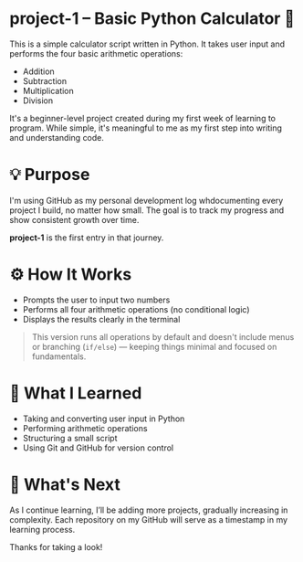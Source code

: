 # project-1 – Basic Python Calculator 🧮

This is a simple calculator script written in Python. It takes user input and performs the four basic arithmetic operations:

- Addition
- Subtraction
- Multiplication
- Division

It's a beginner-level project created during my first week of learning to program. While simple, it's meaningful to me as my first step into writing and understanding code.

# 💡 Purpose

I'm using GitHub as my personal development log whdocumenting every project I build, no matter how small. The goal is to track my progress and show consistent growth over time.

**project-1** is the first entry in that journey.


# ⚙️ How It Works

- Prompts the user to input two numbers
- Performs all four arithmetic operations (no conditional logic)
- Displays the results clearly in the terminal

> This version runs all operations by default and doesn't include menus or branching (`if/else`) — keeping things minimal and focused on fundamentals.

# 📘 What I Learned

- Taking and converting user input in Python
- Performing arithmetic operations
- Structuring a small script
- Using Git and GitHub for version control

# 🚀 What's Next

As I continue learning, I’ll be adding more projects, gradually increasing in complexity. Each repository on my GitHub will serve as a timestamp in my learning process.

Thanks for taking a look!
